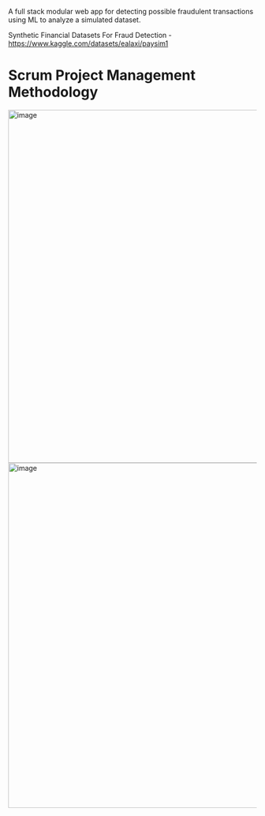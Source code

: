 A full stack modular web app for detecting possible fraudulent transactions using ML to analyze a simulated dataset.

Synthetic Financial Datasets For Fraud Detection - https://www.kaggle.com/datasets/ealaxi/paysim1

<h1>Scrum Project Management Methodology</h1>

<img width="1340" height="715" alt="image" src="https://github.com/user-attachments/assets/be3f4321-3ead-407e-a397-4bab475df940" />

<img width="1332" height="699" alt="image" src="https://github.com/user-attachments/assets/ad9558e0-741b-442f-92a4-ca56edccc974" />
